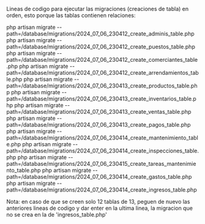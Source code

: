 Lineas de codigo para ejecutar las migraciones (creaciones de tabla) en orden, esto porque las tablas contienen relaciones:

php artisan migrate --path=/database/migrations/2024_07_06_230412_create_adminis_table.php
php artisan migrate --path=/database/migrations/2024_07_06_230412_create_puestos_table.php
php artisan migrate --path=/database/migrations/2024_07_06_230412_create_comerciantes_table.php
php artisan migrate --path=/database/migrations/2024_07_06_230412_create_arrendamientos_table.php
php artisan migrate --path=/database/migrations/2024_07_06_230413_create_productos_table.php
php artisan migrate --path=/database/migrations/2024_07_06_230413_create_inventarios_table.php
php artisan migrate --path=/database/migrations/2024_07_06_230413_create_ventas_table.php
php artisan migrate --path=/database/migrations/2024_07_06_230413_create_pagos_table.php
php artisan migrate --path=/database/migrations/2024_07_06_230414_create_mantenimiento_table.php
php artisan migrate --path=/database/migrations/2024_07_06_230414_create_inspecciones_table.php
php artisan migrate --path=/database/migrations/2024_07_06_230415_create_tareas_mantenimiento_table.php
php artisan migrate --path=/database/migrations/2024_07_06_230414_create_gastos_table.php
php artisan migrate --path=/database/migrations/2024_07_06_230414_create_ingresos_table.php

Nota: en caso de que se creen solo 12 tablas de 13, peguen de nuevo las anteriores lineas de codigo y dar enter en la ultima linea, la migracion que no se crea en la de 'ingresos_table.php'